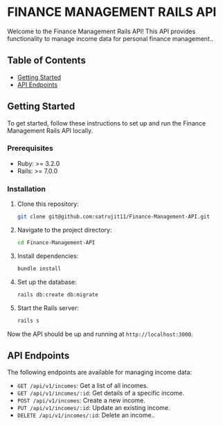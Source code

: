 # FINANCE MANAGEMENT RAILS API

Welcome to the Finance Management Rails API! This API provides functionality to manage income data for personal finance management..

## Table of Contents

- [Getting Started](#getting-started)
- [API Endpoints](#api-endpoints)

## Getting Started

To get started, follow these instructions to set up and run the Finance Management Rails API locally.

### Prerequisites

- Ruby: >= 3.2.0
- Rails: >= 7.0.0

### Installation

1. Clone this repository:

   ```sh
   git clone git@github.com:satrujit11/Finance-Management-API.git
   ```
2. Navigate to the project directory:

   ```bash
   cd Finance-Management-API
   ```
3. Install dependencies:

   ```bash
   bundle install
   ```
4. Set up the database:

   ```bash
   rails db:create db:migrate
   ```
5. Start the Rails server:

   ```bash
   rails s
   ```

Now the API should be up and running at `http://localhost:3000`.

## API Endpoints

The following endpoints are available for managing income data:

- `GET /api/v1/incomes`: Get a list of all incomes.
- `GET /api/v1/incomes/:id`: Get details of a specific income.
- `POST /api/v1/incomes`: Create a new income.
- `PUT /api/v1/incomes/:id`: Update an existing income.
- `DELETE /api/v1/incomes/:id`: Delete an income..
